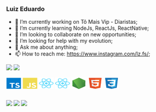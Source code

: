 ### Luiz Eduardo

- 🔭 I’m currently working on Tô Mais Vip - Diaristas;
- 🌱 I’m currently learning NodeJs, ReactJs, ReactNative;
- 👯 I’m looking to collaborate on new opportunities;
- 🤔 I’m looking for help with my evolution;
- 💬 Ask me about anything;
- 📫 How to reach me: https://www.instagram.com/lz.fs/;

<div>
   <img src="https://github-readme-stats.vercel.app/api?username=lEduFranco&include_all_commits=false&show_icons=true&count_private=true&border_radius=5px&title_color=2aa889&icon_color=599cab&text_color=99d1ce&bg_color=0c1014">
   <img src="https://github-readme-stats.vercel.app/api/top-langs/?username=lEduFranco&count_private=true&include_all_commits=true&border_radius=5px&title_color=2aa889&icon_color=599cab&text_color=99d1ce&bg_color=0c1014&layout=compact">
</div> 

<div style="display: inline_block"><br>
  <img align="center" alt="Lz-Ts" height="30" width="40" src="https://raw.githubusercontent.com/devicons/devicon/master/icons/typescript/typescript-plain.svg">
  <img align="center" alt="Lz-Js" height="30" width="40" src="https://raw.githubusercontent.com/devicons/devicon/master/icons/javascript/javascript-plain.svg">
  <img align="center" alt="Lz-React" height="30" width="40" src="https://raw.githubusercontent.com/devicons/devicon/master/icons/react/react-original.svg">
  <img align="center" alt="Lz-React-Native" height="30" width="40" src="https://raw.githubusercontent.com/devicons/devicon/master/icons/reactnative/reactnative-original.svg">
  <img align="center" alt="Lz-node" height="30" width="40" src="https://raw.githubusercontent.com/devicons/devicon/master/icons/nodejs/nodejs-original.svg">
  <img align="center" alt="Lz-HTML" height="30" width="40" src="https://raw.githubusercontent.com/devicons/devicon/master/icons/html5/html5-original.svg">
  <img align="center" alt="Lz-CSS" height="30" width="40" src="https://raw.githubusercontent.com/devicons/devicon/master/icons/css3/css3-original.svg">

</div>

##

<div>
   <a href = "mailto: luizinho.eduardo33@gmail.com"><img src="https://img.shields.io/badge/-Gmail-%23EA4335?style=for-the-badge&logo=gmail&logoColor=white" target="_blank"></a>
   <a href="https://www.linkedin.com/in/luiz-eduardo-franco-de-sá-094a07205/" target="_blank"><img src="https://img.shields.io/badge/-LinkedIn-%230077B5?style=for-the-badge&logo=linkedin&logoColor=white" target="_blank"></a>   
   <a href="https://instagram.com/lz.fs" target="_blank"><img src="https://img.shields.io/badge/-Instagram-%23E4405F?style=for-the-badge&logo=instagram&logoColor=white" target="_blank"></a>
</div>



